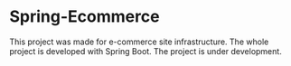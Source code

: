 # Spring-Ecommerce

This project was made for e-commerce site infrastructure. 
The whole project is developed with Spring Boot. The project is under development.
